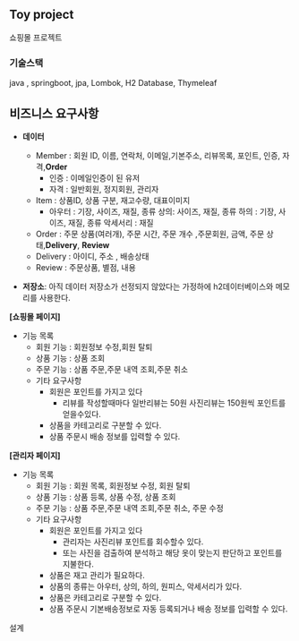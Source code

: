 ## Toy project

쇼핑몰 프로젝트



### 기술스택

java , springboot, jpa, Lombok, H2 Database, Thymeleaf





## 비즈니스 요구사항

- **데이터**
  - Member : 회원 ID, 이름, 연락처, 이메일,기본주소, 리뷰목록, 포인트,  인증, 자격,**Order** 
    - 인증 : 이메일인증이 된 유저
    - 자격 : 일반회원, 정지회원, 관리자
  - Item : 상품ID, 상품 구분, 재고수량, 대표이미지
    - 아우터 : 기장, 사이즈, 재질, 종류      상의: 사이즈, 재질, 종류      하의 : 기장, 사이즈, 재질, 종류       악세서리 : 재질
  - Order : 주문 상품(여러개), 주문 시간, 주문 개수 ,주문회원, 금액, 주문 상태,**Delivery**, **Review**
  - Delivery : 아이디, 주소 , 배송상태
  - Review : 주문상품, 별점, 내용



- **저장소**: 아직 데이터 저장소가 선정되지 않았다는 가정하에 h2데이터베이스와 메모리를 사용한다.



**[쇼핑몰 페이지]**

- 기능 목록
  - 회원 기능 : 회원정보 수정,회원 탈퇴
  - 상품 기능 : 상품 조회
  - 주문 기능 : 상품 주문,주문 내역 조회,주문 취소
  - 기타 요구사항
    - 회원은 포인트를 가지고 있다
      - 리뷰를 작성할때마다 일반리뷰는 50원 사진리뷰는 150원씩 포인트를 얻을수있다. 
    - 상품을 카테고리로 구분할 수 있다.
    - 상품 주문시 배송 정보를 입력할 수 있다.



**[관리자 페이지]**

- 기능 목록
  - 회원 기능 : 회원 목록, 회원정보 수정, 회원 탈퇴
  - 상품 기능 : 상품 등록, 상품 수정, 상품 조회
  - 주문 기능 : 상품 주문,주문 내역 조회,주문 취소, 주문 수정
  - 기타 요구사항
    - 회원은 포인트를 가지고 있다
      - 관리자는 사진리뷰 포인트를 회수할수 있다.
      - 또는 사진을 검출하여 분석하고 해당 옷이 맞는지 판단하고 포인트를 지불한다.  
    - 상품은 재고 관리가 필요하다.
    - 상품의 종류는 아우터, 상의, 하의, 원피스, 악세서리가 있다.
    - 상품은 카테고리로 구분할 수 있다.
    - 상품 주문시 기본배송정보로 자동 등록되거나 배송 정보를 입력할 수 있다.





설계

